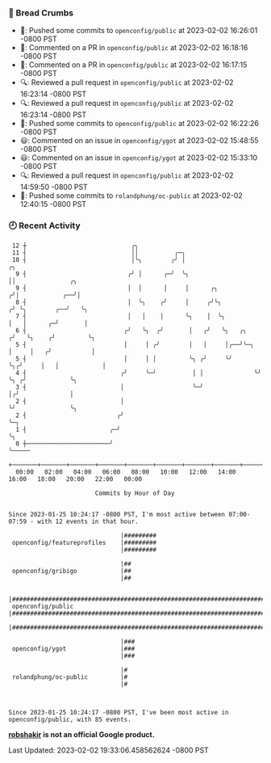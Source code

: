 ### 🍞 Bread Crumbs

 * 🚢: Pushed some commits to `openconfig/public` at 2023-02-02 16:26:01 -0800 PST
 * 💬: Commented on a PR in  `openconfig/public` at 2023-02-02 16:18:16 -0800 PST
 * 💬: Commented on a PR in  `openconfig/public` at 2023-02-02 16:17:15 -0800 PST
 * 🔍: Reviewed a pull request in  `openconfig/public` at 2023-02-02 16:23:14 -0800 PST
 * 🔍: Reviewed a pull request in  `openconfig/public` at 2023-02-02 16:23:14 -0800 PST
 * 🚢: Pushed some commits to `openconfig/public` at 2023-02-02 16:22:26 -0800 PST
 * 😃: Commented on an issue in `openconfig/ygot` at 2023-02-02 15:48:55 -0800 PST
 * 😃: Commented on an issue in `openconfig/ygot` at 2023-02-02 15:33:10 -0800 PST
 * 🔍: Reviewed a pull request in  `openconfig/public` at 2023-02-02 14:59:50 -0800 PST
 * 🚢: Pushed some commits to `rolandphung/oc-public` at 2023-02-02 12:40:15 -0800 PST

### 🕘 Recent Activity
```
 12 ┼                             ╭╮
 11 ┤                             ││          ╭─╮
 10 ┤                             │╰╮        ╭╯ │                        ╭╮
  9 ┤                            ╭╯ │      ╭─╯  ╰╮                       ││               ╭╮
  9 ┤                            │  │      │     │      ╭╮              ╭╯│            ╭──╯│
  8 ┤                            │  ╰╮    ╭╯     │     ╭╯╰╮            ╭╯ ╰╮        ╭──╯   ╰╮
  7 ┤                            │   │    │      ╰╮    │  ╰╮           │   │      ╭─╯       │
  6 ┤                           ╭╯   ╰╮  ╭╯       │   ╭╯   ╰╮   ╭╮    ╭╯   ╰╮    ╭╯         ╰╮
  5 ┤                           │     │ ╭╯        │   │     │╭──╯╰─╮  │     │   ╭╯           │
  5 ┤                           │     │ │         ╰╮ ╭╯     ╰╯     ╰╮╭╯     │   │            │
  4 ┤                          ╭╯     ╰─╯          │ │              ╰╯      ╰╮ ╭╯            ╰╮
  3 ┤                          │                   ╰─╯                       │╭╯              │
  2 ┤                          │                                             ╰╯               ╰╮
  2 ┤                         ╭╯                                                               ╰─╮
  1 ┤                       ╭─╯                                                                  ╰╮
  0 ┼───────────────────────╯                                                                     ╰─────
    +───────+───────+───────+───────+───────+───────+───────+───────+───────+───────+───────+───────+────
  00:00   02:00   04:00   06:00   08:00   10:00   12:00   14:00   16:00   18:00   20:00   22:00   00:00   

						Commits by Hour of Day


Since 2023-01-25 10:24:17 -0800 PST, I'm most active between 07:00-07:59 - with 12 events in that hour.

```



```
                               |#########
 openconfig/featureprofiles    |#########
                               |#########

                               |##
 openconfig/gribigo            |##
                               |##

                               |#####################################################################################
 openconfig/public             |#####################################################################################
                               |#####################################################################################

                               |###
 openconfig/ygot               |###
                               |###

                               |#
 rolandphung/oc-public         |#
                               |#



Since 2023-01-25 10:24:17 -0800 PST, I've been most active in openconfig/public, with 85 events.

```
**[robshakir](mailto:robjs@google.com) is not an official Google product.**  


Last Updated: 2023-02-02 19:33:06.458562624 -0800 PST
